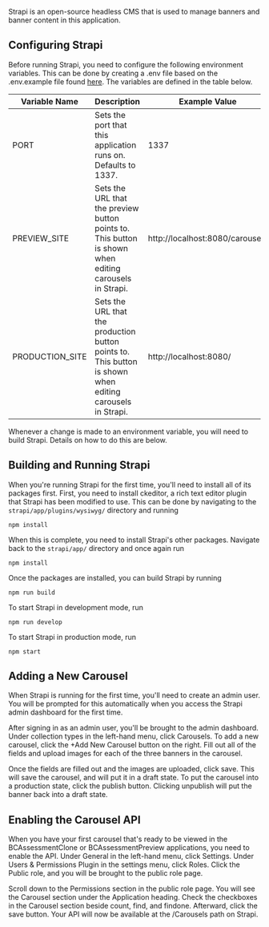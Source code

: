 Strapi is an open-source headless CMS that is used to manage banners and banner content in this application.

## Configuring Strapi
Before running Strapi, you need to configure the following environment variables. This can be done by creating a .env file based on the .env.example file found [here](.env.example). The variables are defined in the table below.

| Variable Name   | Description                                                                                               | Example Value                   |
|-----------------|-----------------------------------------------------------------------------------------------------------|---------------------------------|
| PORT            | Sets the port that this application runs on. Defaults to 1337.                                            | 1337                            |
| PREVIEW_SITE    | Sets the URL that the preview button points to. This button is shown when editing carousels in Strapi.    | http://localhost:8080/carousels |
| PRODUCTION_SITE | Sets the URL that the production button points to. This button is shown when editing carousels in Strapi. | http://localhost:8080/          |

Whenever a change is made to an environment variable, you will need to build Strapi. Details on how to do this are below.

## Building and Running Strapi

When you're running Strapi for the first time, you'll need to install all of its packages first. First, you need to install ckeditor, a rich text editor plugin that Strapi has been modified to use. This can be done by navigating to the `strapi/app/plugins/wysiwyg/` directory and running

    npm install

When this is complete, you need to install Strapi's other packages. Navigate back to the `strapi/app/` directory and once again run 

    npm install
    
Once the packages are installed, you can build Strapi by running

    npm run build

To start Strapi in development mode, run 

    npm run develop

To start Strapi in production mode, run

    npm start

## Adding a New Carousel

When Strapi is running for the first time, you'll need to create an admin user. You will be prompted for this automatically when you access the Strapi admin dashboard for the first time. 

After signing in as an admin user, you'll be brought to the admin dashboard. Under collection types in the left-hand menu, click Carousels. To add a new carousel, click the +Add New Carousel button on the right. Fill out all of the fields and upload images for each of the three banners in the carousel.

Once the fields are filled out and the images are uploaded, click save. This will save the carousel, and will put it in a draft state. To put the carousel into a production state, click the publish button. Clicking unpublish will put the banner back into a draft state.

## Enabling the Carousel API

When you have your first carousel that's ready to be viewed in the BCAssessmentClone or BCAssessmentPreview applications, you need to enable the API. Under General in the left-hand menu, click Settings. Under Users & Permissions Plugin in the settings menu, click Roles. Click the Public role, and you will be brought to the public role page. 

Scroll down to the Permissions section in the public role page. You will see the Carousel section under the Application heading. Check the checkboxes in the Carousel section beside count, find, and findone. Afterward, click the save button. Your API will now be available at the /Carousels path on Strapi. 